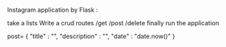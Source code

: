 Instagram application by Flask : 

take a lists 
Write a crud routes 
/get /post /delete
finally run the application 


post= {
  "title" : "",
  "description" : "",
  "date" : "date.now()"
}